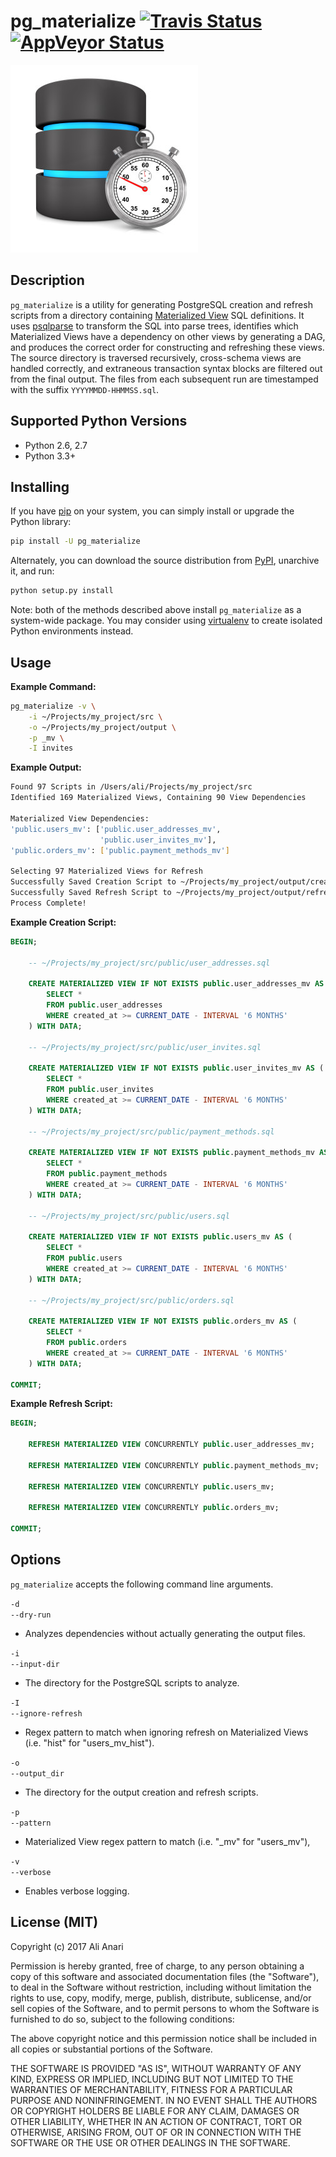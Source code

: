 # pg_materialize [![Travis Status](https://travis-ci.org/aanari/pg-materialize.svg?branch=master)](//travis-ci.org/aanari/pg-materialize) [![AppVeyor Status](https://ci.appveyor.com/api/projects/status/xfuqfl2pv1728c6x?svg=true)](https://ci.appveyor.com/project/aanari/pg-materialize/branch/master)
![pg_materialize](logo.jpg)

## Description

`pg_materialize` is a utility for generating PostgreSQL creation and refresh scripts from a directory containing [Materialized View](https://www.postgresql.org/docs/9.6/static/rules-materializedviews.html) SQL definitions. It uses [psqlparse](https://github.com/alculquicondor/psqlparse) to transform the SQL into parse trees, identifies which Materialized Views have a dependency on other views by generating a DAG, and produces the correct order for constructing and refreshing these views. The source directory is traversed recursively, cross-schema views are handled correctly, and extraneous transaction syntax blocks are filtered out from the final output. The files from each subsequent run are timestamped with the suffix `YYYYMMDD-HHMMSS.sql`.

## Supported Python Versions

- Python 2.6, 2.7
- Python 3.3+

## Installing

If you have [pip](https://pip.pypa.io/) on your system, you can simply install or upgrade the Python library:

```sh
pip install -U pg_materialize
```

Alternately, you can download the source distribution from [PyPI](http://pypi.python.org/pypi/pg-materialize), unarchive it, and run:

```sh
python setup.py install
```

Note: both of the methods described above install `pg_materialize` as a system-wide package. You may consider using [virtualenv](http://www.virtualenv.org/) to create isolated Python environments instead.

## Usage

**Example Command:**

```sh
pg_materialize -v \
    -i ~/Projects/my_project/src \
    -o ~/Projects/my_project/output \
    -p _mv \
    -I invites
```

**Example Output:**

```sh
Found 97 Scripts in /Users/ali/Projects/my_project/src
Identified 169 Materialized Views, Containing 90 View Dependencies

Materialized View Dependencies:
'public.users_mv': ['public.user_addresses_mv',
                    'public.user_invites_mv'],
'public.orders_mv': ['public.payment_methods_mv']

Selecting 97 Materialized Views for Refresh
Successfully Saved Creation Script to ~/Projects/my_project/output/create-20170824-120626.sql
Successfully Saved Refresh Script to ~/Projects/my_project/output/refresh-20170824-120626.sql
Process Complete!
```

**Example Creation Script:**

```sql
BEGIN;

    -- ~/Projects/my_project/src/public/user_addresses.sql

    CREATE MATERIALIZED VIEW IF NOT EXISTS public.user_addresses_mv AS (
        SELECT *
        FROM public.user_addresses
        WHERE created_at >= CURRENT_DATE - INTERVAL '6 MONTHS'
    ) WITH DATA;

    -- ~/Projects/my_project/src/public/user_invites.sql

    CREATE MATERIALIZED VIEW IF NOT EXISTS public.user_invites_mv AS (
        SELECT *
        FROM public.user_invites
        WHERE created_at >= CURRENT_DATE - INTERVAL '6 MONTHS'
    ) WITH DATA;

    -- ~/Projects/my_project/src/public/payment_methods.sql

    CREATE MATERIALIZED VIEW IF NOT EXISTS public.payment_methods_mv AS (
        SELECT *
        FROM public.payment_methods
        WHERE created_at >= CURRENT_DATE - INTERVAL '6 MONTHS'
    ) WITH DATA;

    -- ~/Projects/my_project/src/public/users.sql

    CREATE MATERIALIZED VIEW IF NOT EXISTS public.users_mv AS (
        SELECT *
        FROM public.users
        WHERE created_at >= CURRENT_DATE - INTERVAL '6 MONTHS'
    ) WITH DATA;

    -- ~/Projects/my_project/src/public/orders.sql

    CREATE MATERIALIZED VIEW IF NOT EXISTS public.orders_mv AS (
        SELECT *
        FROM public.orders
        WHERE created_at >= CURRENT_DATE - INTERVAL '6 MONTHS'
    ) WITH DATA;

COMMIT;
```

**Example Refresh Script:**

```sql
BEGIN;

    REFRESH MATERIALIZED VIEW CONCURRENTLY public.user_addresses_mv;
    
    REFRESH MATERIALIZED VIEW CONCURRENTLY public.payment_methods_mv;
    
    REFRESH MATERIALIZED VIEW CONCURRENTLY public.users_mv;
    
    REFRESH MATERIALIZED VIEW CONCURRENTLY public.orders_mv;

COMMIT;
```

## Options

`pg_materialize` accepts the following command line arguments.

`-d`  
`--dry-run`

- Analyzes dependencies without actually generating the output files.

`-i`  
`--input-dir`

- The directory for the PostgreSQL scripts to analyze.

`-I`  
`--ignore-refresh`

- Regex pattern to match when ignoring refresh on Materialized Views (i.e. "hist" for "users_mv_hist").

`-o`  
`--output_dir`

- The directory for the output creation and refresh scripts.

`-p`  
`--pattern`

- Materialized View regex pattern to match (i.e. "_mv" for "users_mv"),

`-v`  
`--verbose`

- Enables verbose logging.

## License (MIT)

Copyright (c) 2017 Ali Anari

Permission is hereby granted, free of charge, to any person obtaining a copy
of this software and associated documentation files (the "Software"), to deal
in the Software without restriction, including without limitation the rights
to use, copy, modify, merge, publish, distribute, sublicense, and/or sell
copies of the Software, and to permit persons to whom the Software is
furnished to do so, subject to the following conditions:

The above copyright notice and this permission notice shall be included in all
copies or substantial portions of the Software.

THE SOFTWARE IS PROVIDED "AS IS", WITHOUT WARRANTY OF ANY KIND, EXPRESS OR
IMPLIED, INCLUDING BUT NOT LIMITED TO THE WARRANTIES OF MERCHANTABILITY,
FITNESS FOR A PARTICULAR PURPOSE AND NONINFRINGEMENT. IN NO EVENT SHALL THE
AUTHORS OR COPYRIGHT HOLDERS BE LIABLE FOR ANY CLAIM, DAMAGES OR OTHER
LIABILITY, WHETHER IN AN ACTION OF CONTRACT, TORT OR OTHERWISE, ARISING FROM,
OUT OF OR IN CONNECTION WITH THE SOFTWARE OR THE USE OR OTHER DEALINGS IN THE
SOFTWARE.
